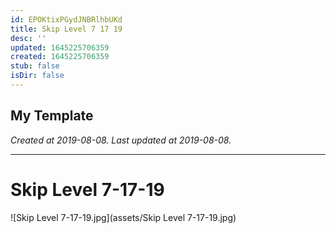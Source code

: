 ```yaml
---
id: EPOKtixPGydJNBRlhbUKd
title: Skip Level 7 17 19
desc: ''
updated: 1645225706359
created: 1645225706359
stub: false
isDir: false
---
```

My Template
---

_Created at 2019-08-08._
_Last updated at 2019-08-08._




---

# Skip Level 7-17-19


![Skip Level 7-17-19.jpg](assets/Skip Level 7-17-19.jpg)

